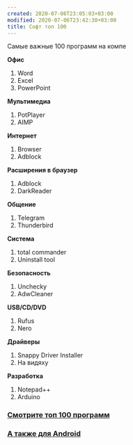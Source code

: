 ```yaml
---
created: 2020-07-06T23:05:03+03:00
modified: 2020-07-06T23:42:30+03:00
title: Софт топ 100
---
```


Самые важные 100 программ на компе


**Офис**
1. Word
1. Excel
1. PowerPoint

**Мультимедиа**
1. PotPlayer
1. AIMP

**Интернет**
1. Browser
1. Adblock

**Расширения в браузер**
1. Adblock
1. DarkReader

**Общение**
1. Telegram
1. Thunderbird

**Система**
1. total  commander
1. Uninstall tool

**Безопасность**
1. Unchecky
1. AdwCleaner

**USB/CD/DVD**
1. Rufus
1. Nero

**Драйверы**
1. Snappy Driver Installer
1. На видяху

**Разработка**
1. Notepad++
1. Arduino


### [Смотрите топ 100 программ](soft100.md)
### [А также для Android](https://t.me/FeelSoftAn)


<script async src="https://telegram.org/js/telegram-widget.js?9" data-telegram-post="feelsoft/131" data-width="100%"></script>
